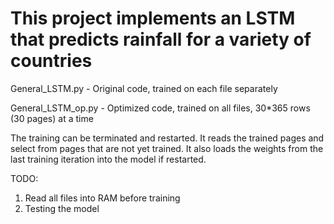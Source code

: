 # This project implements an LSTM that predicts rainfall for a variety of countries

General_LSTM.py - Original code, trained on each file separately

General_LSTM_op.py - Optimized code, trained on all files, 30*365 rows (30 pages) at a time

The training can be terminated and restarted. It reads the trained pages and select from pages that are not yet trained. It also loads the weights from the last training iteration into the model if restarted.

TODO: 
1. Read all files into RAM before training
2. Testing the model
